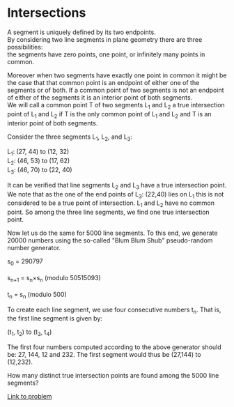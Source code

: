 # Intersections

<p>A segment is uniquely defined by its two endpoints.<br /> By considering two line segments in plane geometry there are three possibilities:<br /> 
the segments have zero points, one point, or infinitely many points in common.</p>
<p>Moreover when two segments have exactly one point in common it might be the case that that common point is an endpoint of either one of the segments or of both. If a common point of two segments is not an endpoint of either of the segments it is an interior point of both segments.<br />
We will call a common point T of two segments L<sub>1</sub> and L<sub>2</sub> a true intersection point of L<sub>1</sub> and L<sub>2</sub>  if T is the only common point of L<sub>1</sub> and L<sub>2</sub>  and T is an interior point of both segments.
</p>
<p>Consider the three segments L<sub>1</sub>, L<sub>2</sub>, and L<sub>3</sub>:</p>
<p class="margin_left">L<sub>1</sub>: (27, 44) to (12, 32)<br />
L<sub>2</sub>: (46, 53) to (17, 62)<br />
L<sub>3</sub>: (46, 70) to (22, 40)</p>
<p>It can be verified that line segments L<sub>2</sub> and L<sub>3</sub> have a true intersection point. We note that as the one of the end points of L<sub>3</sub>: (22,40) lies on L<sub>1</sub> this is not considered to be a true point of intersection. L<sub>1</sub> and L<sub>2</sub> have no common point. So among the three line segments, we find one true intersection point.</p>
<p>Now let us do the same for 5000 line segments. To this end, we generate 20000 numbers using the so-called "Blum Blum Shub" pseudo-random number generator.</p>
<p class="margin_left">s<sub>0</sub> = 290797<br /><br />
s<sub>n+1</sub> = s<sub>n</sub>×s<sub>n</sub> (modulo 50515093)<br /><br />
t<sub>n</sub> = s<sub>n</sub> (modulo 500)</p>
<p>To create each line segment, we use four consecutive numbers t<sub>n</sub>. That is, the first line segment is given by:</p>
<p>(t<sub>1</sub>, t<sub>2</sub>) to (t<sub>3</sub>, t<sub>4</sub>)</p>
<p>The first four numbers computed according to the above generator should be: 27, 144, 12 and 232. The first segment would thus be (27,144) to (12,232).</p>
<p>How many distinct true intersection points are found among the 5000 line segments?</p>


[Link to problem](https://projecteuler.net/problem=165)
